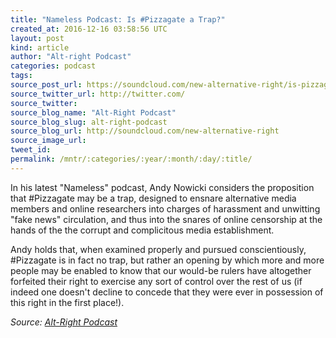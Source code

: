 ```yaml
---
title: "Nameless Podcast: Is #Pizzagate a Trap?"
created_at: 2016-12-16 03:58:56 UTC
layout: post
kind: article
author: "Alt-right Podcast"
categories: podcast
tags: 
source_post_url: https://soundcloud.com/new-alternative-right/is-pizzagate-a-trap
source_twitter_url: http://twitter.com/
source_twitter: 
source_blog_name: "Alt-Right Podcast"
source_blog_slug: alt-right-podcast
source_blog_url: http://soundcloud.com/new-alternative-right
source_image_url: 
tweet_id:
permalink: /mntr/:categories/:year/:month/:day/:title/
---
```

In his latest "Nameless" podcast, Andy Nowicki considers the proposition that #Pizzagate may be a trap, designed to ensnare alternative media members and online researchers into charges of harassment and unwitting "fake news" circulation, and thus into the snares of online censorship at the hands of the the corrupt and complicitous media establishment.

Andy holds that, when examined properly and pursued conscientiously, #Pizzagate is in fact no trap, but rather an opening by which more and more people may be enabled to know that our would-be rulers have altogether forfeited their right to exercise any sort of control over the rest of us (if indeed one doesn't decline to concede that they were ever in possession of this right in the first place!).<div class="">
    <i>Source: <a href="http://soundcloud.com/new-alternative-right">Alt-Right Podcast</a></i>
</div>
